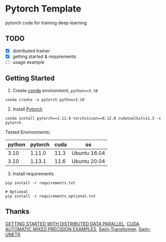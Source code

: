 # Pytorch Template

pytorch code for training deep learning

## TODO
+ [x] distributed trainer
+ [x] getting started & requirements
+ [ ] usage example

## Getting Started

1. Create [conda](https://docs.conda.io/) environment, `python>=3.10`

```shell
conda create -n pytorch python=3.10
```

2. Install [Pytorch](https://pytorch.org/get-started/previous-versions/)
```shell
conda install pytorch==1.11.0 torchvision==0.12.0 cudatoolkit=11.3 -c pytorch
```

Tested Environments:

| python | pytorch | cuda | os |
| ---- | ---- | ---- | ---- |
| 3.10 | 1.11.0 | 11.3 | Ubuntu 16.04 |
| 3.10 | 1.13.1 | 11.6 | Ubuntu 20.04 |

3. Install requirements
```shell
pip install -r requirements.txt

# Optional
pip install -r requirements_optional.txt
```

## Thanks

[GETTING STARTED WITH DISTRIBUTED DATA PARALLEL](https://pytorch.org/tutorials/intermediate/ddp_tutorial.html), [CUDA AUTOMATIC MIXED PRECISION EXAMPLES](https://pytorch.org/docs/stable/notes/amp_examples.html), [Swin-Transformer](https://github.com/microsoft/Swin-Transformer), [Swin-UNETR](https://github.com/Project-MONAI/research-contributions/tree/main/SwinUNETR/BTCV)